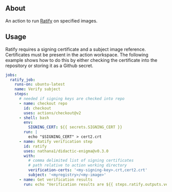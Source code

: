 ## About
An action to run [Ratify](https://github.com/deislabs/ratify) on specified images.

## Usage
Ratify requires a signing certificate and a subject image reference.  Certificates must be present in the action workspace.  The following example shows how to do this by either checking the certificate into the repository or storing it as a Github secret.
``` yaml
jobs:
  ratify_job:
    runs-on: ubuntu-latest
    name: Verify subject
    steps:
      # needed if signing keys are checked into repo
      - name: checkout repo
        id: checkout
        uses: actions/checkout@v2
      - shell: bash
        env:
          SIGNING_CERT: ${{ secrets.SIGNING_CERT }}
        run: |
          echo "$SIGNING_CERT" > cert2.crt
      - name: Ratify verification step
        id: ratify
        uses: nathana1/didactic-enigma@v0.3.0
        with:
          # comma delimited list of signing certificates
          # path relative to action working directory
          verification-certs: '<my-signing-key>.crt,cert2.crt'
          subject: '<myregistry>/<my-image>'
      - name: Get verification results
        run: echo "Verification results are ${{ steps.ratify.outputs.verification }}"
```
